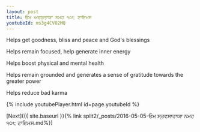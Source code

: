 ```yaml
---
layout: post
title: ਓਮ ਅਚਯੁਤਾਯਾ ਨਮਹ ੧੦੮ ਟਾਇਮਸ
youtubeId: ms3g4CVO2MQ
---
```

 
 
Helps get goodness, bliss and peace and God's blessings
 
Helps remain focused, help generate inner energy 
 
Helps boost physical and mental health 
 
Helps remain grounded and generates a sense of gratitude towards the greater power 
 
Helps reduce bad karma
 
 
 
 


{% include youtubePlayer.html id=page.youtubeId %}
 
[Next]({{ site.baseurl }}{% link  split2/_posts/2016-05-05-ਓਮ ਸ੍ਰਵਸਾਹਾਯਾ ਨਮਹ ੧੦੮ ਟਾਇਮਸ.md%})
 
